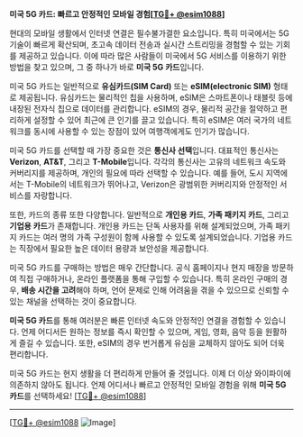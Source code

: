 **미국 5G 카드: 빠르고 안정적인 모바일 경험[[TG💪+ @esim1088](https://t.me/s/esim1088)]**

현대의 모바일 생활에서 인터넷 연결은 필수불가결한 요소입니다. 특히 미국에서는 5G 기술이 빠르게 확산되며, 초고속 데이터 전송과 실시간 스트리밍을 경험할 수 있는 기회를 제공하고 있습니다. 이에 따라 많은 사람들이 미국에서 5G 서비스를 이용하기 위한 방법을 찾고 있으며, 그 중 하나가 바로 **미국 5G 카드**입니다.

미국 5G 카드는 일반적으로 **유심카드(SIM Card)** 또는 **eSIM(electronic SIM)** 형태로 제공됩니다. 유심카드는 물리적인 칩을 사용하며, eSIM은 스마트폰이나 태블릿 등에 내장된 전자식 칩으로 데이터를 관리합니다. eSIM의 경우, 물리적 공간을 절약하고 편리하게 설정할 수 있어 최근에 큰 인기를 끌고 있습니다. 특히 eSIM은 여러 국가의 네트워크를 동시에 사용할 수 있는 장점이 있어 여행객에게도 인기가 많습니다.

미국 5G 카드를 선택할 때 가장 중요한 것은 **통신사 선택**입니다. 대표적인 통신사는 **Verizon**, **AT&T**, 그리고 **T-Mobile**입니다. 각각의 통신사는 고유의 네트워크 속도와 커버리지를 제공하며, 개인의 필요에 따라 선택할 수 있습니다. 예를 들어, 도시 지역에서는 T-Mobile의 네트워크가 뛰어나고, Verizon은 광범위한 커버리지와 안정적인 서비스를 자랑합니다.

또한, 카드의 종류 또한 다양합니다. 일반적으로 **개인용 카드**, **가족 패키지 카드**, 그리고 **기업용 카드**가 존재합니다. 개인용 카드는 단독 사용자를 위해 설계되었으며, 가족 패키지 카드는 여러 명의 가족 구성원이 함께 사용할 수 있도록 설계되었습니다. 기업용 카드는 직장에서 필요한 높은 데이터 용량과 보안성을 제공합니다.

미국 5G 카드를 구매하는 방법은 매우 간단합니다. 공식 홈페이지나 현지 매장을 방문하여 직접 구매하거나, 온라인 플랫폼을 통해 구입할 수 있습니다. 특히 온라인 구매의 경우, **배송 시간을 고려**해야 하며, 언어 문제로 인해 어려움을 겪을 수 있으므로 신뢰할 수 있는 채널을 선택하는 것이 중요합니다.

**미국 5G 카드**를 통해 여러분은 빠른 인터넷 속도와 안정적인 연결을 경험할 수 있습니다. 언제 어디서든 원하는 정보를 즉시 확인할 수 있으며, 게임, 영화, 음악 등을 원활하게 즐길 수 있습니다. 또한, eSIM의 경우 번거롭게 유심을 교체하지 않아도 되어 더욱 편리합니다.

미국 5G 카드는 현지 생활을 더 편리하게 만들어 줄 것입니다. 이제 더 이상 와이파이에 의존하지 않아도 됩니다. 언제 어디서나 빠르고 안정적인 모바일 경험을 위해 **미국 5G 카드**를 선택하세요! [[TG💪+ @esim1088](https://t.me/s/esim1088)]

---

[[TG💪+ @esim1088](https://t.me/s/esim1088) ![Image](https://i.postimg.cc/Y0z9fWf4/image.png)]